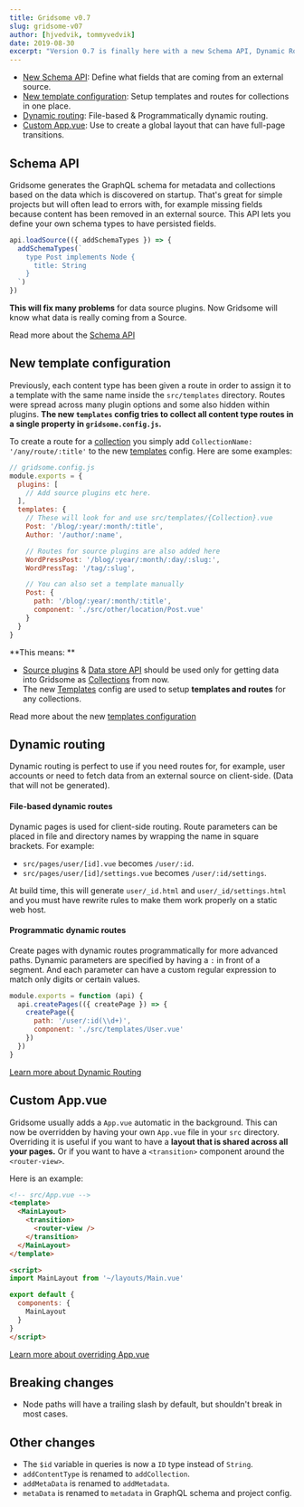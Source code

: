 ```yaml
---
title: Gridsome v0.7
slug: gridsome-v07
author: [hjvedvik, tommyvedvik]
date: 2019-08-30
excerpt: "Version 0.7 is finally here with a new Schema API, Dynamic Routing, a better way to setup Templates, Custom App.vue, and more!"
---
```


- [New Schema API](#schema-api): Define what fields that are coming from an external source. 
- [New template configuration](#new-template-configuration): Setup templates and routes for collections in one place.
- [Dynamic routing](#dynamic-routing): File-based & Programmatically dynamic routing.
- [Custom App.vue](#custom-appvue): Use to create a global layout that can have full-page transitions.


## Schema API

Gridsome generates the GraphQL schema for metadata and collections based on the data which is discovered on startup. That's great for simple projects but will often lead to errors with, for example missing fields because content has been removed in an external source. This API lets you define your own schema types to have persisted fields.

```js
api.loadSource(({ addSchemaTypes }) => {
  addSchemaTypes(`
    type Post implements Node {
      title: String
    }
  `)
})
```

**This will fix many problems** for data source plugins. Now Gridsome will know what data is really coming from a Source.


Read more about the [Schema API](/docs/schema-api)

## New template configuration

Previously, each content type has been given a route in order to assign it to a template with the same name inside the `src/templates` directory. Routes were spread across many plugin options and some also hidden within plugins. **The new `templates` config tries to collect all content type routes in a single property in `gridsome.config.js`.**

To create a route for a [collection](/docs/collections) you simply add `CollectionName: '/any/route/:title'` to the new [templates](/docs/templates)  config. Here are some examples: 

```js
// gridsome.config.js
module.exports = {
  plugins: [
    // Add source plugins etc here.
  ],
  templates: {
  	// These will look for and use src/templates/{Collection}.vue
    Post: '/blog/:year/:month/:title',
    Author: '/author/:name',

    // Routes for source plugins are also added here
    WordPressPost: '/blog/:year/:month/:day/:slug:',
    WordPressTag: '/tag/:slug',

    // You can also set a template manually
    Post: {
      path: '/blog/:year/:month/:title',
      component: './src/other/location/Post.vue'
    }
  }
}
```

**This means: **
- [Source plugins](/plugins) & [Data store API](/docs/data-store-api) should be used only for getting data into Gridsome as [Collections](/docs/collections) from now.
- The new [Templates](/docs/templates) config are used to setup **templates and routes** for any collections.


Read more about the new [templates configuration](/docs/templates)

## Dynamic routing

Dynamic routing is perfect to use if you need routes for, for example, user accounts or need to fetch data from an external source on client-side. (Data that will not be generated).

#### File-based dynamic routes

Dynamic pages is used for client-side routing. Route parameters can be placed in file and directory names by wrapping the name in square brackets. For example:

- `src/pages/user/[id].vue` becomes `/user/:id`.
- `src/pages/user/[id]/settings.vue` becomes `/user/:id/settings`.

At build time, this will generate `user/_id.html` and `user/_id/settings.html` and you must have rewrite rules to make them work properly on a static web host.

#### Programmatic dynamic routes

Create pages with dynamic routes programmatically for more advanced paths. Dynamic parameters are specified by having a `:` in front of a segment. And each parameter can have a custom regular expression to match only digits or certain values.

```js
module.exports = function (api) {
  api.createPages(({ createPage }) => {
    createPage({
      path: '/user/:id(\\d+)',
      component: './src/templates/User.vue'
    })
  })
}
```

[Learn more about Dynamic Routing](/docs/dynamic-routing)

## Custom App.vue

Gridsome usually adds a `App.vue` automatic in the background. This can now be overridden by having your own `App.vue` file in your `src` directory. Overriding it is useful if you want to have a **layout that is shared across all your pages.** Or if you want to have a `<transition>` component around the `<router-view>`.

Here is an example:

```html
<!-- src/App.vue -->
<template>
  <MainLayout> 
    <transition>
      <router-view />
    </transition>
  </MainLayout>
</template>

<script>
import MainLayout from '~/layouts/Main.vue'

export default {
  components: {
    MainLayout
  }
}
</script>
```

[Learn more about overriding App.vue](/docs/overriding-app)

## Breaking changes

- Node paths will have a trailing slash by default, but shouldn't break in most cases.

## Other changes

- The `$id` variable in queries is now a `ID` type instead of `String`.
- `addContentType` is renamed to `addCollection`.
- `addMetaData` is renamed to `addMetadata`.
- `metaData` is renamed to `metadata` in GraphQL schema and project config.